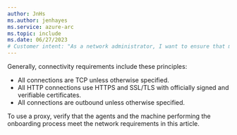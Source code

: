 ```yaml
---
author: JnHs
ms.author: jenhayes
ms.service: azure-arc
ms.topic: include
ms.date: 06/27/2023
# Customer intent: "As a network administrator, I want to ensure that my agents meet the connectivity requirements for cloud onboarding, so that I can successfully establish secure outbound connections using HTTPS and compliant proxy settings."
---
```


Generally, connectivity requirements include these principles:

- All connections are TCP unless otherwise specified.
- All HTTP connections use HTTPS and SSL/TLS with officially signed and verifiable certificates.
- All connections are outbound unless otherwise specified.

To use a proxy, verify that the agents and the machine performing the onboarding process meet the network requirements in this article.